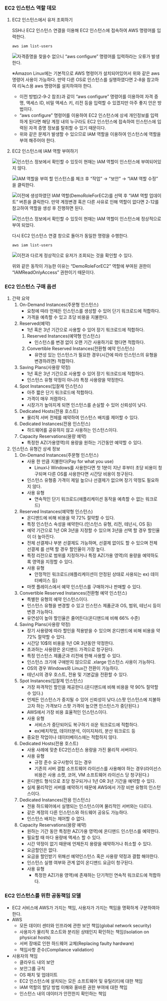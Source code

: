 
### EC2 인스턴스 역할 데모

1. EC2 인스턴스에서 유저 조회하기

	SSH나 EC2 인스턴스 연결을 이용해 EC2 인스턴스에 접속하여 AWS 명령어를 입력한다.


	```bash
	aws iam list-users
	```


	![자격증명을 찾을수 없으니 “aws configure” 명령어를 입력하라는 오류가 발생한다.](https://s3.us-west-2.amazonaws.com/secure.notion-static.com/cb3c9a17-a284-4c31-b0b0-93cd446d2d0a/Untitled.png?X-Amz-Algorithm=AWS4-HMAC-SHA256&X-Amz-Content-Sha256=UNSIGNED-PAYLOAD&X-Amz-Credential=AKIAT73L2G45EIPT3X45%2F20230906%2Fus-west-2%2Fs3%2Faws4_request&X-Amz-Date=20230906T101706Z&X-Amz-Expires=3600&X-Amz-Signature=07657f82fe6f1e37560b2f79a4b03bda3ba0064250ee9f52bad7d3be79e51d8b&X-Amz-SignedHeaders=host&x-id=GetObject)


	※Amazon Linux에는 기본적으로 AWS 명령어가 설치되어있어서 위와 같은 aws 명령어 사용이 가능하다. 만약 다른 OS로 인스턴스를 실행하였다면 2-8을 참고하여 리눅스용 aws 명령어를 설치하여야 한다.

	- 이전 방법(2-9-2 참조)과 같이 “aws configure” 명령어를 이용하여 자격 증명, 액세스 ID, 비밀 액세스 키, 리전 등을 입력할 수 있겠지만 아주 좋지 안은 방법이다.
	- “aws configure” 명령어를 이용하여 EC2 인스턴스에 상세 개인정보를 입력하게 된다면 해당 계정 내의 누구라도 EC2 인스턴스에 접속하여 인스턴스에 입력된 자격 증명 정보를 탈취할 수 있기 때문이다.
	- 위와 같은 문제가 발생할 수 있으므로 IAM 역할을 이용하여 인스턴스에 역할을 부여 해주어야 한다.
2. EC2 인스턴스에 IAM 역할 부여하기

	![인스턴스 정보에서 확인할 수 있듯이 현재는 IAM 역할이 인스턴스에 부여되어있지 않다.](https://s3.us-west-2.amazonaws.com/secure.notion-static.com/a81edc7b-ff47-4d69-8bb5-3be16224fa40/Untitled.png?X-Amz-Algorithm=AWS4-HMAC-SHA256&X-Amz-Content-Sha256=UNSIGNED-PAYLOAD&X-Amz-Credential=AKIAT73L2G45EIPT3X45%2F20230906%2Fus-west-2%2Fs3%2Faws4_request&X-Amz-Date=20230906T101707Z&X-Amz-Expires=3600&X-Amz-Signature=bcea81998968836570ad55df5ab63a7f38d6ee5710e59a204f6857814e374548&X-Amz-SignedHeaders=host&x-id=GetObject)


	![IAM 역할을 부여 할 인스턴스를 체크 후 “작업” → “보안” → “IAM 역할 수정” 을 클릭한다.](https://s3.us-west-2.amazonaws.com/secure.notion-static.com/7eb0dc8b-174c-4a71-9aa0-32ed9f3b4ea3/Untitled.png?X-Amz-Algorithm=AWS4-HMAC-SHA256&X-Amz-Content-Sha256=UNSIGNED-PAYLOAD&X-Amz-Credential=AKIAT73L2G45EIPT3X45%2F20230906%2Fus-west-2%2Fs3%2Faws4_request&X-Amz-Date=20230906T101707Z&X-Amz-Expires=3600&X-Amz-Signature=763d742d0fb119f28468d8fd777acd8c755abba050c4777eeaa25433a070e6ba&X-Amz-SignedHeaders=host&x-id=GetObject)


	![이전에 생성하였던 IAM 역할(DemoRoleForEC2)를 선택 후 “IAM 역할 업데이트” 버튼을 클릭한다.
	만약 계정변경 혹은 다른 사유로 인해 역할이 없다면 2-12를 참고하여 역할을 생성 후 진행하면 된다.](https://s3.us-west-2.amazonaws.com/secure.notion-static.com/88c74cc7-eddd-4943-97a8-c64ce56123be/Untitled.png?X-Amz-Algorithm=AWS4-HMAC-SHA256&X-Amz-Content-Sha256=UNSIGNED-PAYLOAD&X-Amz-Credential=AKIAT73L2G45EIPT3X45%2F20230906%2Fus-west-2%2Fs3%2Faws4_request&X-Amz-Date=20230906T101707Z&X-Amz-Expires=3600&X-Amz-Signature=f14d83050a7eb0d5e91baee6d7abe545e9119b9dfbbf20fa3860ac9eedcf3444&X-Amz-SignedHeaders=host&x-id=GetObject)


	![인스턴스 정보에서 확인할 수 있듯이 현재는 IAM 역할이 인스턴스에 정상적으로 부여 되었다.](https://s3.us-west-2.amazonaws.com/secure.notion-static.com/097c055d-71de-4964-9dd1-553682496471/Untitled.png?X-Amz-Algorithm=AWS4-HMAC-SHA256&X-Amz-Content-Sha256=UNSIGNED-PAYLOAD&X-Amz-Credential=AKIAT73L2G45EIPT3X45%2F20230906%2Fus-west-2%2Fs3%2Faws4_request&X-Amz-Date=20230906T101707Z&X-Amz-Expires=3600&X-Amz-Signature=bd0a21117ad424e1061cd72609799a659e60695e8c47bdb939b81e594e47aa5f&X-Amz-SignedHeaders=host&x-id=GetObject)


	다시 EC2 인스턴스 연결 창으로 돌아가 동일한 명령을 수행한다.


	```bash
	aws iam list-users
	```


	![이전과 다르게 정상적으로 유저가 조회되는 것을 확인할 수 있다.](https://s3.us-west-2.amazonaws.com/secure.notion-static.com/79375b71-e46f-488a-8eff-1df863fa9d0d/Untitled.png?X-Amz-Algorithm=AWS4-HMAC-SHA256&X-Amz-Content-Sha256=UNSIGNED-PAYLOAD&X-Amz-Credential=AKIAT73L2G45EIPT3X45%2F20230906%2Fus-west-2%2Fs3%2Faws4_request&X-Amz-Date=20230906T101707Z&X-Amz-Expires=3600&X-Amz-Signature=f613a482e567fb1fcb5236515fc20d7d0325f1d92bfe1ea5a5ef193456cdb140&X-Amz-SignedHeaders=host&x-id=GetObject)


	위와 같은 동작이 가능한 이유는 “DemoRoleForEC2” 역할에 부여된 권한이 “IAMReadOnlyAccess” 권한이기 때문이다.


### EC2 인스턴스 구매 옵션

1. 간략 요약
	1. On-Demand Instances(주문형 인스턴스)
		- 요청에 따라 언제든 인스턴스를 생성할 수 있어 단기 워크로드에 적합하다.
		- 가격을 예측할 수 있고 초당 비용을 지불한다.
	2. Reserved(예약)
		- 1년 혹은 3년 기간으로 사용할 수 있어 장기 워크로드에 적합하다.
		1. Reserved Instances(예약형 인스턴스)
			- 인스턴스를 변경 없이 오랜 기간 사용하기로 했다면 적합하다.
		2. Convertible Reserved Instances(전환형 예약 인스턴스)
			- 유연성 있는 인스턴스가 필요한 경우(시간에 따라 인스턴스의 유형을 변경하려면) 적합하다.
	3. Saving Plans(사용량 약정)
		- 1년 혹은 3년 기간으로 사용할 수 있어 장기 워크로드에 적합하다.
		- 인스턴스 유형 약정이 아니라 특정 사용량을 약정한다.
	4. Spot Instances(입찰제 인스턴스)
		- 아주 짧은 단기 워크로드에 적합하다.
		- 가격이 매우 저렴하다.
		- 시장가가 높아지게 되면 인스턴스를 손실할 수 있어 신뢰성이 낮다.
	5. Dedicated Hosts(전용 호스트)
		- 물리적 서버 전체를 예약하여 인스턴스 배치를 제어할 수 있다.
	6. Dedicated Instances(전용 인스턴스)
		- 하드웨어를 공유하지 않고 사용하는 인스턴스이다.
	7. Capacity Reservations(용량 예약)
		- 특정한 AZ(가용영역)의 용량을 원하는 기간동안 예약할 수 있다.
2. 인스턴스 유형간 상세 정보
	1. On-Demand Instances(주문형 인스턴스)
		- 사용 한 만큼 지불한다(Pay for what you use)
			- Linux나 Windows를 사용한다면 첫 1분이 지난 후부터 초당 비용이 청구되며 다른 OS를 사용한다면 시간당 비용이 청구된다.
		- 인스턴스 유형중 가격이 제일 높으나 선결제가 없으며 장기 약정도 필요하지 않다.
		- 사용 유형
			- 연속적인 단기 워크로드(애플리케이션 동작을 예측할 수 없는 워크로드)
	2. Reserved Instances(예약형 인스턴스)
		- 온디맨드에 비해 비용을 약 72% 절약할 수 있다.
		- 특정 인스턴스 속성을 예약한다.(인스턴스 유형, 리전, 테넌시, OS 등)
		- 예약 기간으로 1년 OR 3년을 지정할 수 있으며 3년을 선택 할 경우 할인율이 더 높아진다.
		- 전체 선결제나 부분 선결제도 가능하며, 선결제 없이도 할 수 있으며 전체 선결제 를 선택 할 경우 할인율이 가장 높다.
		- 특정 리전으로 범위를 지정하거나 특정 AZ(가용 영역)의 용량을 예약하도록 영역을 지정할 수 있다.
		- 사용 유형
			- 안정적인 워크로드(애플리케이션이 안정된 상태로 사용되는 ex) 데이터베이스 등)
		- 마켓 플레이스에서 예약 인스턴스를 구매하거나 판매할 수 있다.
	3. Convertible Reserved Instances(전환형 예약 인스턴스)
		- 특별한 유형의 예약 인스턴스이다.
		- 인스턴스 유형을 변경할 수 있고 인스턴스 제품군과 OS, 범위, 테넌시 등이 변경 가능하다.
		- 유연성이 높아 할인율은 줄어든다(온디맨드에 비해 66% 수준)
	4. Saving Plans(사용량 약정)
		- 장기 사용량에 따라 할인을 적용받을 수 있으며 온디맨드에 비해 비용을 약 72% 절약할 수 있다.
		- 시간당 10$의 비용을 1년 OR 3년동안 약정한다.
		- 초과하는 사용량은 온디맨드 가격으로 청구된다.
		- 특정 인스턴스 제품군과 리전에 한해 사용할 수 있다.
		- 인스턴스 크기에 구애받지 않으므로 .xlarge 인스턴스 사용이 가능하다.
		- OS의 경우 Windows와 Linux간 전환이 가능하다.
		- 테넌시의 경우 호스트, 전용 및 기본값을 전환할 수 있다.
	5. Spot Instances(입찰제 인스턴스)
		- 가장 파격적인 할인을 제공한다.(온디맨드에 비해 비용을 약 90% 절약할 수 있다.)
		- 언제든 인스턴스가 중지될 수 있어 신뢰성이 낮다.(스팟 인스턴스에 지불하고자 하는 가격보다 스팟 가격이 높으면 인스턴스가 중단된다.)
		- AWS에서 가장 비용 효율적인 인스턴스이다.
		- 사용 유형
			- 서비스가 중단되어도 복구하기 쉬운 워크로드에 적합하다.
			- ex)배치작업, 데이터분석, 이미지처리, 분산 워크로드 등
		- 중요한 작업이나 데이터베이스에는 적합하지 않다.
	6. Dedicated Hosts(전용 호스트)
		- 사용 사례에 맞춘 EC2인스턴스 용량을 가진 물리적 서버이다.
		- 사용 유형
			- 규정 준수 요구사항이 있는 경우
			- 기존의 서버 결합 소프트웨어 라이선스를 사용해야 하는 경우(라이선스 비용은 사용 소켓, 코어, VM 소프트웨어 라이선스 당 청구된다.)
		- 온디맨드 형식으로 초당 청구되거나 1년 OR 3년 기간을 예약할 수 있다.
		- 실제 물리적인 서버를 예약하기 때문에 AWS에서 가장 비싼 유형의 인스턴스이다.
	7. Dedicated Instances(전용 인스턴스)
		- 전용 하드웨어에서 실행되는 인스턴스이며 물리적인 서버와는 다르다.
		- 같은 계정의 다른 인스턴스와 하드웨어 공유도 가능하다.
		- 인스턴스 배치는 제어할 수 없다.
	8. Capacity Reservations(용량 예약)
		- 원하는 기간 동안 특정한 AZ(가용 영역)에 온디맨드 인스턴스를 예약한다.
		- 필요할 때 마다 용량에 액세스 할 수 있다.
		- 시간 약정이 없기 때문에 언제든지 용량을 예약하거나 취소할 수 있다.
		- 요금할인은 없다.
		- 요금을 할인받기 위해선 예약인스턴스 혹은 사용량 약정과 결합 해야한다.
		- 인스턴스 실행 여부와 관계 없이 온디맨드 요금이 청구된다.
		- 사용 유형
			- 특정한 AZ(가용 영역)에 존재하는 단기적인 연속적 워크로드에 적합하다.

### EC2 인스턴스를 위한 공동책임 모델

- EC2 서비스에 AWS가 가지는 책임, 사용자가 가지는 책임을 명확하게 구분하여아 한다.
- AWS
	- 모든 데이터 센터와 인프라에 관한 보안 책임(global network security)
	- 사용자가 물리적 호스트와 분리된 상태인지 확인하는 책임(Isolation on physical hosts)
	- 서버 장애로 인한 하드웨어 교체(Replacing faulty hardware)
	- 책임사항 준수(Compliance validation)
- 사용자의 책임
	- 클라우드 내의 보안
	- 보안그룹 규칙
	- OS 패치 및 업데이트
	- EC2 인스턴스에 설치되는 모든 소프트웨어 및 유틸리티에 대한 책임
	- IAM 역할의 할당 방법 이해와 올바른 권한 부여에 대한 책임
	- 인스턴스 내의 데이터가 안전한지 확인하는 책임
